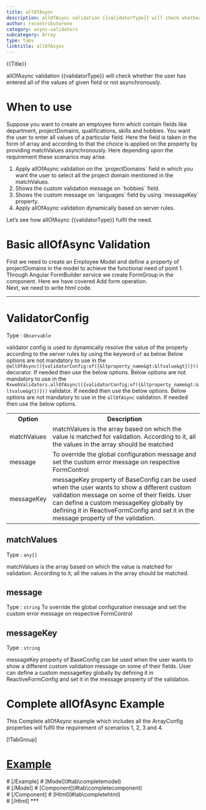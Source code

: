 ```yaml
---
title: allOfAsync
description: allOfAsync validation {{validatorType}} will check whether the user has entered all of the values of given field or not.
author: rxcontributorone
category: async-validators
subcategory: Array
type: tabs
linktitle: allOfAsync
---
```


<div class="title-bar top_title"><p>{{Title}}</p></div> <div class="title-bar"><p>allOfAsync validation {{validatorType}} will check whether the user has entered all of the values of given field or not asynchronously.</p></div>

# When to use

Suppose you want to create an employee form which contain fields like department, projectDomains, qualifications, skills and hobbies. You want the user to enter all values of a particular field. Here the field is taken in the form of array and according to that the choice is applied on the property by providing matchValues asynchronously. Here depending upon the requirement these scenarios may arise.

<ol class='showHideElement'>
    <li>Apply allOfAsync validation on the `projectDomains` field in which you want the user to select all the project domain mentioned in the matchValues.</li>
    <li>Shows the custom validation message on `hobbies` field.</li>
    <li>Shows the custom message on `languages` field by using `messageKey` property.</li> 
    <data-scope scope="['decorator','validator']">
        <li>Apply allOfAsync validation dynamically based on server rules.</li>
    </data-scope>
</ol>
Let’s see how allOfAsync {{validatorType}} fulfil the need.

# Basic allOfAsync Validation
<data-scope scope="['decorator','template-driven-directives','template-driven-decorators']">
First we need to create an Employee Model and define a property of projectDomains in the model to achieve the functional need of point 1.
<div component="app-code" key="allOfAsync-add-model"></div> 
</data-scope>
Through Angular FormBuilder service we create FormGroup in the component.
Here we have covered Add form operation.

<div component="app-code" key="allOfAsync-add-component"></div> 
Next, we need to write html code.
<div component="app-code" key="allOfAsync-add-html"></div> 
<div component="app-example-runner" ref-component="app-allOfAsync-add"></div>

***

# ValidatorConfig
Type : `Observable`

validator config is used to dynamically resolve the value of the property according to the server rules by using the keyword `of` as below 
<data-scope scope="['decorator']">
Below options are not mandatory to use in the `@allOfAsync(({validatorConfig:of({&ltproperty_name&gt:&ltvalue&gt})}))` decorator. If needed then use the below options.
</data-scope>
<data-scope scope="['validator']">
Below options are not mandatory to use in the `RxwebValidators.allOfAsync(({validatorConfig:of({&ltproperty_name&gt:&ltvalue&gt})}))` validator. If needed then use the below options.
</data-scope>
<data-scope scope="['template-driven-directives','template-driven-decorators']">
Below options are not mandatory to use in the `allOfAsync` validation. If needed then use the below options.
</data-scope>

<table class="table table-bordered table-striped showHideElement">
<tr><th>Option</th><th>Description</th></tr>
<tr><td><a (click)='scrollTo("#matchValues")' title="#matchValues">matchValues</a></td><td>matchValues is the array based on which the value is matched for validation. According to it, all the values in the array should be matched</td></tr>
<tr><td><a (click)='scrollTo("#message")' title="message">message</a></td><td>To override the global configuration message and set the custom error message on respective FormControl</td></tr>
<tr><td><a (click)='scrollTo("#messageKey")' title="messageKey">messageKey</a></td><td>messageKey property of BaseConfig can be used when the user wants to show a different custom validation message on some of their fields. User can define a custom messageKey globally by defining it in ReactiveFormConfig and set it in the message property of the validation.</td></tr>
</table>


## matchValues 
Type :  `any[]` 

matchValues is the array based on which the value is matched for validation. According to it, all the values in the array should be matched.

<div component="app-code" key="allOfAsync-matchValuesExample-model"></div> 
<div component="app-example-runner" ref-component="app-allOfAsync-matchValues" title="allOfAsync {{validatorType}} with matchValues" key="matchValues"></div>

## message
Type :  `string`
To override the global configuration message and set the custom error message on respective FormControl

<div component="app-code" key="allOfAsync-messageExample-model"></div> 
<div component="app-example-runner" ref-component="app-allOfAsync-message" title="allOfAsync {{validatorType}} with message" key="message"></div>

## messageKey
Type : `string`

messageKey property of BaseConfig can be used when the user wants to show a different custom validation message on some of their fields. User can define a custom messageKey globally by defining it in ReactiveFormConfig and set it in the message property of the validation.

<div component="app-code" key="allOfAsync-messageKeyExample-model"></div> 
<div component="app-example-runner" ref-component="app-allOfAsync-messageKey" title="allOfAsync {{validatorType}} with messageKey" key="messageKey"></div>

# Complete allOfAsync Example

This Complete allOfAsync example which includes all the ArrayConfig properties will fulfil the requirement of scenarios 1, 2, 3 and 4.

<div component="app-tabs" key="complete"></div>

[!TabGroup]
# [Example](#tab\completeexample)
<div component="app-example-runner" ref-component="app-allOfAsync-complete"></div>
# [/Example]
<data-scope scope="['decorator','template-driven-directives','template-driven-decorators']">
# [Model](#tab\completemodel)
<div component="app-code" key="allOfAsync-complete-model"></div> 
# [/Model]
</data-scope>
# [Component](#tab\completecomponent)
<div component="app-code" key="allOfAsync-complete-component"></div> 
# [/Component]
# [Html](#tab\completehtml)
<div component="app-code" key="allOfAsync-complete-html"></div> 
# [/Html]
***



